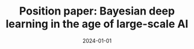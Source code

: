 ---
title: "Position paper: Bayesian deep learning in the age of large-scale AI"
collection: publications
category: manuscripts
permalink: /publication/2024-01-01-position
excerpt: 'This position paper discusses Bayesian deep learning in the context of large-scale AI.'
date: 2024-01-01
venue: 'ICML'
citation: 'Papamarkou T, Skoularidou M, Palla K, Aitchison L, et al. (2024). &quot;Position paper: Bayesian deep learning in the age of large-scale AI.&quot; <i>ICML</i>.'
--- 